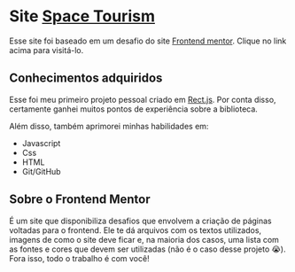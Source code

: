 # Site [Space Tourism](https://kauavillan.github.io/space-tourism)

Esse site foi baseado em um desafio do site [Frontend mentor](https://www.frontendmentor.io/challenges). Clique no link acima para visitá-lo.

## Conhecimentos adquiridos

Esse foi meu primeiro projeto pessoal criado em [Rect.js](https://pt-br.reactjs.org). Por conta disso, certamente ganhei muitos pontos de experiência sobre a biblioteca.

Além disso, também aprimorei minhas habilidades em:
* Javascript
* Css
* HTML
* Git/GitHub

## Sobre o Frontend Mentor
É um site que disponibiliza desafios que envolvem a criação de páginas voltadas para o frontend. Ele te dá arquivos com os textos utilizados, imagens de como o site deve ficar e, na maioria dos casos, uma lista com as fontes e cores que devem ser utilizadas (não é o caso desse projeto 😭). Fora isso, todo o trabalho é com você!

